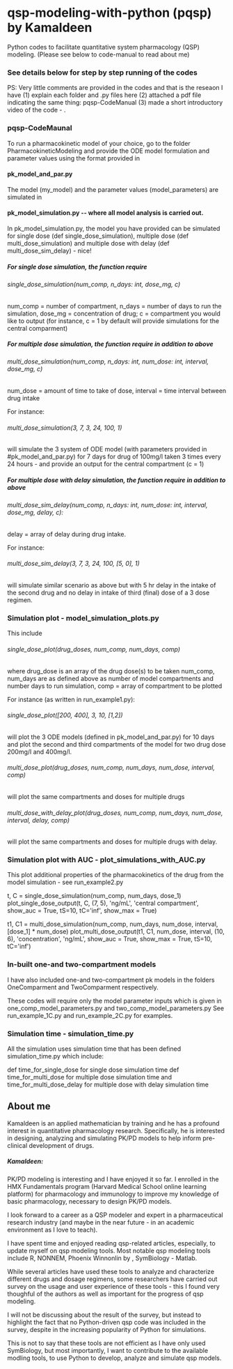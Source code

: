 # qsp-modeling-with-python (pqsp) by Kamaldeen
Python codes to facilitate quantitative system pharmacology (QSP) modeling.
(Please see below to code-manual to read about me)

### See details below for step by step running of the codes

PS: Very little comments are provided in the codes and that is the reseaon I have (1) explain each folder and .py files here (2) attached a pdf file indicating the same thing: pqsp-CodeManual (3) made a short introductory video of the code - . 

### pqsp-CodeMaunal

To run a pharmacokinetic model of your choice, go to the folder PharmacokineticModeling and provide the ODE model formulation and parameter values using the format provided in

#### pk_model_and_par.py

The model (my_model) and the parameter values (model_parameters) are simulated in

#### pk_model_simulation.py -- where all model analysis is carried out.

In pk_model_simulation.py, the model you have provided can be simulated for single dose (def single_dose_simulation), multiple dose (def multi_dose_simulation) and multiple dose with delay (def multi_dose_sim_delay) - nice!

##### For single dose simulation, the function require

###### single_dose_simulation(num_comp, n_days: int, dose_mg, c)

num_comp = number of compartment, n_days = number of days to run the simulation, dose_mg = concentration of drug; c = compartment you would like to output (for instance, c = 1 by default will provide simulations for the central comparment)

##### For multiple dose simulation, the function require in addition to above

###### multi_dose_simulation(num_comp, n_days: int, num_dose: int, interval, dose_mg, c)

num_dose = amount of time to take of dose, interval = time interval between drug intake 

For instance:
###### multi_dose_simulation(3, 7, 3, 24, 100, 1) 
will simulate the 3 system of ODE model (with parameters provided in #pk_model_and_par.py) for 7 days for drug of 100mg/l taken 3 times every 24 hours - and provide an output for the central compartment (c = 1)

##### For multiple dose with delay simulation, the function require in addition to above

###### multi_dose_sim_delay(num_comp, n_days: int, num_dose: int, interval, dose_mg, delay, c):

delay = array of delay during drug intake.

For instance:
###### multi_dose_sim_delay(3, 7, 3, 24, 100, [5, 0], 1) 
will simulate similar scenario as above but with 5 hr delay in the intake of the second drug and no delay in intake of third (final) dose of a 3 dose regimen.


### Simulation plot - model_simulation_plots.py

This include
###### single_dose_plot(drug_doses, num_comp, num_days, comp)

where drug_dose is an array of the drug dose(s) to be taken
num_comp, num_days are as defined above as number of model compartments and number days to run simulation,
comp = array of compartment to be plotted

For instance (as written in run_example1.py):
###### single_dose_plot([200, 400], 3, 10, [1,2])
will plot the 3 ODE models (defined in pk_model_and_par.py) for 10 days and plot the second and third compartments of the model for two drug dose 200mg/l and 400mg/l.

###### multi_dose_plot(drug_doses, num_comp, num_days, num_dose, interval, comp)
will plot the same compartments and doses for multiple drugs

###### multi_dose_with_delay_plot(drug_doses, num_comp, num_days, num_dose, interval, delay, comp)
will plot the same compartments and doses for multiple drugs with delay.


### Simulation plot with AUC - plot_simulations_with_AUC.py
This plot additional properties of the pharmacokinetics of the drug from the model simulation - see run_example2.py

t, C = single_dose_simulation(num_comp, num_days, dose_1)
plot_single_dose_output(t, C, (7, 5), 'ng/mL', 'central compartment', show_auc = True, tS=10, tC='inf', show_max = True)

t1, C1 = multi_dose_simulation(num_comp, num_days, num_dose, interval, [dose_1] * num_dose)
plot_multi_dose_output(t1, C1, num_dose, interval, (10, 6), 'concentration', 'ng/mL', show_auc = True, show_max = True, tS=10, tC='inf')


### In-built one-and two-compartment models

I have also included one-and two-compartment pk models in the folders OneComparment and TwoComparment respectively.

These codes will require only the model parameter inputs which is given in one_comp_model_parameters.py and two_comp_model_parameters.py
See run_example_1C.py and run_example_2C.py for examples.


### Simulation time - simulation_time.py
All the simulation uses simulation time that has been defined simulation_time.py which include:

def time_for_single_dose for single dose simulation time
def time_for_multi_dose for multiple dose simulation time
and time_for_multi_dose_delay for multiple dose with delay simulation time



## About me

Kamaldeen is an applied mathematician by training and he has a profound interest in quantitative pharmacology research. Specifically, he is interested in designing, analyzing and simulating PK/PD models to help inform pre-clinical development of drugs.

##### Kamaldeen:
PK/PD modeling is interesting and I have enjoyed it so far. I enrolled in the HMX Fundamentals program (Harvard Medical School online learning platform) for pharmacology and immunology to improve my knowledge of basic pharmacology, necessary to design PK/PD models.

I look forward to a career as a QSP modeler and expert in a pharmaceutical research industry (and maybe in the near future - in an academic environment as I love to teach).

I have spent time and enjoyed reading qsp-related articles, especially, to update myself on qsp modeling tools. Most notable qsp modeling tools include R, NONNEM, Phoenix Winnonlin by , SymBiology - Matlab. 

While several articles have used these tools to analyze and characterize different drugs and dosage regimens, some researchers have carried out survey on the usage and user experience of these tools - this I found very thoughful of the authors as well as important for the progress of qsp modeling.

I will not be discussing about the result of the survey, but instead to highlight the fact that no Python-driven qsp code was included in the survey, despite in the increasing popularity of Python for simulations.

This is not to say that these tools are not efficient as I have only used SymBiology, but most importantly, I want to contribute to the available modling tools, to use Python to develop, analyze and simulate qsp models.
